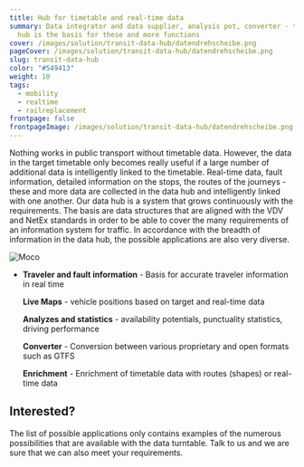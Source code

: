 ```yaml
---
title: Hub for timetable and real-time data
summary: Data integrator and data supplier, analysis pot, converter - the data
  hub is the basis for these and more functions
cover: /images/solution/transit-data-hub/datendrehscheibe.png
pageCover: /images/solution/transit-data-hub/datendrehscheibe.png
slug: transit-data-hub
color: "#549413"
weight: 10
tags:
  - mobility
  - realtime
  - railreplacement
frontpage: false
frontpageImage: /images/solution/transit-data-hub/datendrehscheibe.png
---
```

Nothing works in public transport without timetable data. However, the data in the target timetable only becomes really useful if a large number of additional data is intelligently linked to the timetable. Real-time data, fault information, detailed information on the stops, the routes of the journeys - these and more data are collected in the data hub and intelligently linked with one another. Our data hub is a system that grows continuously with the requirements. The basis are data structures that are aligned with the VDV and NetEx standards in order to be able to cover the many requirements of an information system for traffic. In accordance with the breadth of information in the data hub, the possible applications are also very diverse.

![Moco](/images/solution/transit-data-hub/sbb.jpg "Moco")

* **Traveler and fault information**  - Basis for accurate traveler information in real time

  **Live Maps**  - vehicle positions based on target and real-time data

  **Analyzes and statistics**  - availability potentials, punctuality statistics, driving performance

  **Converter**  - Conversion between various proprietary and open formats such as GTFS

  **Enrichment**  - Enrichment of timetable data with routes (shapes) or real-time data

## Interested?

The list of possible applications only contains examples of the numerous possibilities that are available with the data turntable. Talk to us and we are sure that we can also meet your requirements.